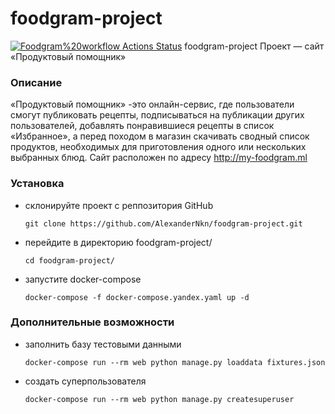 # foodgram-project
[![Foodgram%20workflow Actions Status](https://github.com/AlexanderNkn/foodgram-project/workflows/Foodgram%20workflow/badge.svg)](https://github.com/AlexanderNkn/foodgram-project/actions)
foodgram-project
Проект — сайт «Продуктовый помощник»

### Описание
«Продуктовый помощник» -это онлайн-сервис, где пользователи смогут публиковать рецепты, подписываться на публикации других пользователей, добавлять понравившиеся рецепты в список «Избранное», а перед походом в магазин скачивать сводный список продуктов, необходимых для приготовления одного или нескольких выбранных блюд. Сайт расположен по адресу http://my-foodgram.ml

### Установка
- склонируйте проект с реппозитория GitHub
    ```
    git clone https://github.com/AlexanderNkn/foodgram-project.git
    ```
- перейдите в директорию foodgram-project/
    ```
    cd foodgram-project/
    ```
- запустите docker-compose
    ```
    docker-compose -f docker-compose.yandex.yaml up -d
    ```

### Дополнительные возможности
- заполнить базу тестовыми данными
    ```
    docker-compose run --rm web python manage.py loaddata fixtures.json
    ```
- создать суперпользователя
    ```
    docker-compose run --rm web python manage.py createsuperuser
    ```
